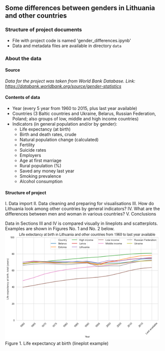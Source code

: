 ## Some differences between genders in Lithuania and other countries

### Structure of project documents 

* File with project code is named 'gender_differences.ipynb'
* Data and metadata files are available in directory `data`
       

### About the data
#### Source

_Data for the project was taken from World Bank Database._
_Link: https://databank.worldbank.org/source/gender-statistics_


#### Contents of data
* Year (every 5 year from 1960 to 2015, plus last year available)
* Countries (3 Baltic countries and Ukraine, Belarus, Russian Federation, Poland; also groups of low, middle and high income countries)
* Indicators (in general population and/or by gender):
    * Life expectancy (at birth) 
    * Birth and death rates, crude
    * Natural population change (calculated)
    * Fertility
    * Suicide rates
    * Employers
    * Age at first marriage
    * Rural population (%)
    * Saved any money last year
    * Smoking prevalence
    * Alcohol consumption

#### Structure of project
I. Data import
II. Data cleaning and preparing for visualisations
III. How do Lithuania look among other countries by general indicators?
IV. What are the differences between men and woman in various countries?
V. Conclusions


Data in Sections III and IV is compared visually in lineplots and scatterplots. Examples are shown in Figures No. 1 and No. 2 below.
![life expectancy total](/img/LEb_total.png)
Figure 1. Life expectancy at birth (lineplot example)


  